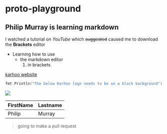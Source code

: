 # proto-playground
## Philip Murray is learning markdown

I watched a tutorial on *YouTube* which ~~suggested~~ caused me to download the **Brackets** editor


- Learning how to use 
    - the markdown editor
        1. in brackets
        
[karhoo website](https://www.karhoo.com/fleet-and-dms-partners/)


``` go
fmt.Println("The below Karhoo logo needs to be on a black background")
```

![](https://karhoo.wpengine.com/wp-content/uploads/KARHOO-logo-web.png)


| FirstName  | Lastname | 
| --- | --- |
| Philip | Murray |


> going to make a pull request

